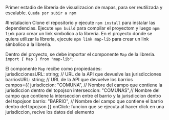 Primer estadio de libreria de visualizacion de mapas, para ser reutilizada y escalable.
`Queda por subir a npm`

#Instalacion
Clone el repositorio y ejecute `npm install` para instalar las dependencias.
Ejecute `npm build` para compilar el proyectom y luego `npm link` para crear un link simbolico a la libreria.
En el proyecto donde se quiera utilizar la libreria, ejecute `npm link map-lib` para crear un link simbolico a la libreria.

Dentro del proyecto, se debe importar el componente `Map` de la libreria.
`import { Map } from "map-lib";`

El componente `Map` recibe como propiedades:  
jurisdiccionesURL: string; // URL de la API que devuelve las jurisdicciones  
barriosURL: string; // URL de la API que devuelve los barrios  
campos={{
          jurisdiccion: "COMUNA", // Nombre del campo que contiene la jurisdiccion dentro del topojson
          interseccion: "COMUNAS",// Nombre del campo que contiene la interseccion entre el barrio y la jurisdiccion dentro del topojson
          barrio: "BARRIO", // Nombre del campo que contiene el barrio dentro del topojson
        }}
onClick: funcion que se ejecuta al hacer click en una jurisdiccion, recive los datos del elemento
